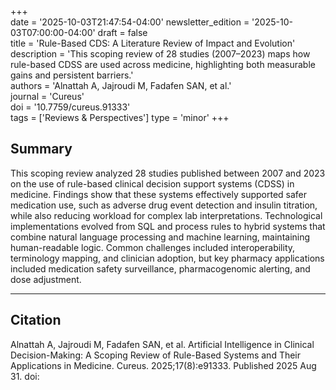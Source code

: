 +++  
date = '2025-10-03T21:47:54-04:00'
newsletter_edition = '2025-10-03T07:00:00-04:00'
draft = false  
title = 'Rule-Based CDS: A Literature Review of Impact and Evolution'  
description = 'This scoping review of 28 studies (2007–2023) maps how rule-based CDSS are used across medicine, highlighting both measurable gains and persistent barriers.'  
authors = 'Alnattah A, Jajroudi M, Fadafen SAN, et al.'  
journal = 'Cureus'  
doi = '10.7759/cureus.91333'  
tags = ['Reviews & Perspectives']
type = 'minor'
+++  

## Summary  
This scoping review analyzed 28 studies published between 2007 and 2023 on the use of rule-based clinical decision support systems (CDSS) in medicine. Findings show that these systems effectively supported safer medication use, such as adverse drug event detection and insulin titration, while also reducing workload for complex lab interpretations. Technological implementations evolved from SQL and process rules to hybrid systems that combine natural language processing and machine learning, maintaining human-readable logic. Common challenges included interoperability, terminology mapping, and clinician adoption, but key pharmacy applications included medication safety surveillance, pharmacogenomic alerting, and dose adjustment.  

---  

## Citation  
Alnattah A, Jajroudi M, Fadafen SAN, et al. Artificial Intelligence in Clinical Decision-Making: A Scoping Review of Rule-Based Systems and Their Applications in Medicine. Cureus. 2025;17(8):e91333. Published 2025 Aug 31. doi:
